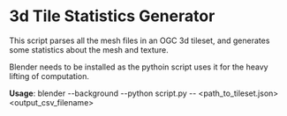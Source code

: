 # 3d Tile Statistics Generator

This script parses all the mesh files in an OGC 3d tileset, and generates some statistics about the mesh and texture.

Blender needs to be installed as the pythoin script uses it for the heavy lifting of computation.

**Usage**: blender --background --python script.py -- <path_to_tileset.json> <output_csv_filename>
